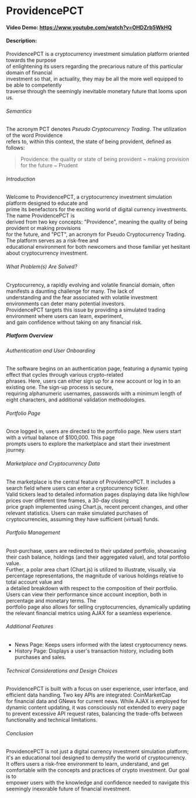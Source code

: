 # ProvidencePCT
#### Video Demo: https://www.youtube.com/watch?v=OHDZrb5WkHQ
#### Description:
ProvidencePCT is a cryptocurrency investment simulation platform oriented towards the purpose<br>
of enlightening its users regarding the precarious nature of this particular domain of financial<br>
investment so that, in actuality, they may be all the more well equipped to be able to competently<br>
traverse through the seemingly inevitable monetary future that looms upon us.

###### Semantics
The acronym PCT denotes *Pseudo Cryptocurrency Trading*. The utilization of the word Providence<br>
refers to, within this context, the state of being provident, defined as follows:

>Providence: the quality or state of being provident ~ making provision for the future ~ Prudent

###### Introduction
Welcome to ProvidencePCT, a cryptocurrency investment simulation platform designed to educate and<br>
prime its benefactors for the exciting world of digital currency investments. The name ProvidencePCT is<br>
derived from two key concepts: "Providence", meaning the quality of being provident or making provisions<br>
for the future, and "PCT", an acronym for Pseudo Cryptocurrency Trading. The platform serves as a risk-free and<br>
educational environment for both newcomers and those familiar yet hesitant about cryptocurrency investment.

###### What Problem(s) Are Solved?
Cryptocurrency, a rapidly evolving and volatile financial domain, often manifests a daunting challenge for many. The lack of<br>
understanding and the fear associated with volatile investment environments can deter many potential investors.<br>
ProvidencePCT targets this issue by providing a simulated trading environment where users can learn, experiment,<br>
and gain confidence without taking on any financial risk.

##### Platform Overview

###### Authentication and User Onboarding
The software begins on an authentication page, featuring a dynamic typing effect that cycles through various crypto-related<br>
phrases. Here, users can either sign up for a new account or log in to an existing one. The sign-up process is secure, <br>
requiring alphanumeric usernames, passwords with a minimum length of eight characters, and additional validation methodologies.

###### Portfolio Page
Once logged in, users are directed to the portfolio page. New users start with a virtual balance of $100,000. This page<br>
prompts users to explore the marketplace and start their investment journey.

###### Marketplace and Cryptocurrency Data
The marketplace is the central feature of ProvidencePCT. It includes a search field where users can enter a cryptocurrency ticker.<br>
Valid tickers lead to detailed information pages displaying data like high/low prices over different time frames, a 30-day closing<br>
price graph implemented using Chart.js, recent percent changes, and other relevant statistics. Users can make simulated purchases of<br>
cryptocurrencies, assuming they have sufficient (virtual) funds.

###### Portfolio Management
Post-purchase, users are redirected to their updated portfolio, showcasing their cash balance, holdings (and their aggregated value), and total portfolio value.<br>
Further, a polar area chart (Chart.js) is utilized to illustrate, visually, via percentage representations, the magnitude of various holdings relative to total account value and<br>
a detailed breakdown with respect to the composition of their portfolio. Users can view their performance since account inception, both in percentage and monetary terms. The<br>
portfolio page also allows for selling cryptocurrencies, dynamically updating the relevant financial metrics using AJAX for a seamless experience.

###### Additional Features
- News Page: Keeps users informed with the latest cryptocurrency news.
- History Page: Displays a user's transaction history, including both purchases and sales.

###### Technical Considerations and Design Choices
ProvidencePCT is built with a focus on user experience, user interface, and efficient data handling. Two key APIs are integrated: CoinMarketCap<br>
for financial data and GNews for current news. While AJAX is employed for dynamic content updating, it was consciously not extended to every page<br>
to prevent excessive API request rates, balancing the trade-offs between functionality and technical limitations.

###### Conclusion
ProvidencePCT is not just a digital currency investment simulation platform; it's an educational tool designed to demystify the world of cryptocurrency.<br>
It offers users a risk-free environment to learn, understand, and get comfortable with the concepts and practices of crypto investment. Our goal is to<br>
empower users with the knowledge and confidence needed to navigate this seemingly inexorable future of financial investment.
